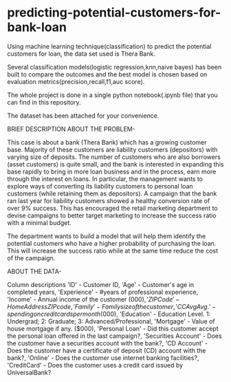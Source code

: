 # predicting-potential-customers-for-bank-loan
Using machine learning technique(classification) to predict the potential customers for loan, the data set used is Thera Bank.

Several classification models(logistic regression,knn,naive bayes) has been built to compare the outcomes and the best model 
is chosen based on evaluation metrics(precision,recall,f1,auc score).

The whole project is done in a single python notebook(.ipynb file) that you can find in this repository. 

The dataset has been attached for your convenience.


BRIEF DESCRIPTION ABOUT THE PROBLEM-

This case is about a bank (Thera Bank) which has a growing customer base. Majority of these customers are liability customers (depositors) with varying size of deposits. The number of customers who are also borrowers (asset customers) is quite small, and the bank is interested in expanding this base rapidly to bring in more loan business and in the process, earn more through the interest on loans. In particular, the management wants to explore ways of converting its liability customers to personal loan customers (while retaining them as depositors). A campaign that the bank ran last year for liability customers showed a healthy conversion rate of over 9% success. This has encouraged the retail marketing department to devise campaigns to better target marketing to increase the success ratio with a minimal budget.

The department wants to build a model that will help them identify the potential customers who have a higher probability of purchasing the loan. This will increase the success ratio while at the same time reduce the cost of the campaign.


ABOUT THE DATA-

Column descriptions
'ID' - Customer ID,
'Age' - Customer's age in completed years,
'Experience' - #years of professional experience,
'Income' - Annual income of the customer ($000),
'ZIPCode' - Home Address ZIP code,
'Family' - Family size of the customer,
'CCAvg Avg.' - spending on credit cards per month ($000),
'Education' - Education Level. 1: Undergrad; 2: Graduate; 3: Advanced/Professional,
'Mortgage' - Value of house mortgage if any. ($000),
'Personal Loan' - Did this customer accept the personal loan offered in the last campaign?,
'Securities Account' - Does the customer have a securities account with the bank?,
'CD Account' - Does the customer have a certificate of deposit (CD) account with the bank?,
'Online' - Does the customer use internet banking facilities?,
'CreditCard' - Does the customer uses a credit card issued by UniversalBank?
